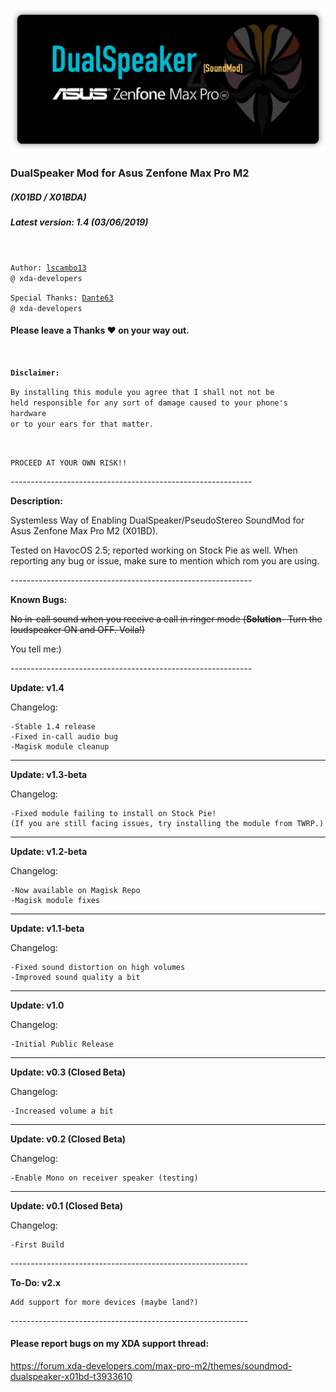 ![COVER](https://github.com/lscambo13/DualSpeaker-X01BD-ZenfoneMaxProM2/raw/master/images/github-dualspeaker-x01bd-cover-image.png)
<h3>DualSpeaker Mod for Asus Zenfone Max Pro M2</h3>
<h5>(X01BD / X01BDA)</h5>
<h5>Latest version: 1.4 (03/06/2019)</h5>
</br>

<code>Author: [lscambo13](https://forum.xda-developers.com/member.php?u=5544960) @ xda-developers</code></br>

<code>Special Thanks: [Dante63](https://forum.xda-developers.com/member.php?u=7047928) @ xda-developers</code></br>

#### Please leave a Thanks ❤ on your way out.
</br>

<code><strong>Disclaimer:</strong></code>

<code>By installing this module you agree that I
shall not not be held responsible for any
sort of damage caused to your phone's
hardware or to your ears for that matter.
		
PROCEED AT YOUR OWN RISK!!</code>

------------------------------------------------------------</br>

<strong>Description:</strong>

Systemless Way of Enabling DualSpeaker/PseudoStereo SoundMod 
for Asus Zenfone Max Pro M2 (X01BD).

Tested on HavocOS 2.5; reported working on Stock Pie as well.
When reporting any bug or issue, make sure to mention which rom 
you are using.

------------------------------------------------------------</br>

<strong>Known Bugs:</strong>

<strike>No in-call sound when you receive a call in ringer mode
(<strong>Solution</strong>- Turn the loudspeaker ON and OFF. Voila!)</strike>

You tell me:)

------------------------------------------------------------</br>

<strong>Update: v1.4</strong>
 
Changelog:	

	-Stable 1.4 release
	-Fixed in-call audio bug
	-Magisk module cleanup

------------------------------------------------------------

<strong>Update: v1.3-beta</strong>
 
Changelog:	

	-Fixed module failing to install on Stock Pie!
	(If you are still facing issues, try installing the module from TWRP.)

------------------------------------------------------------

<strong>Update: v1.2-beta</strong>
 
Changelog:	

	-Now available on Magisk Repo
	-Magisk module fixes

------------------------------------------------------------

<strong>Update: v1.1-beta</strong>
 
Changelog:	

	-Fixed sound distortion on high volumes
	-Improved sound quality a bit

------------------------------------------------------------

<strong>Update: v1.0</strong>
 
Changelog:	
	
	-Initial Public Release

------------------------------------------------------------

<strong>Update: v0.3 (Closed Beta)</strong>

Changelog:	

	-Increased volume a bit

-----------------------------------------------------------

<strong>Update: v0.2 (Closed Beta)</strong>

Changelog:	
	
	-Enable Mono on receiver speaker (testing)

-----------------------------------------------------------

<strong>Update: v0.1 (Closed Beta)</strong>

Changelog: 	
	
	-First Build

-----------------------------------------------------------</br>

<strong>To-Do:	v2.x</strong>

	Add support for more devices (maybe land?)


-----------------------------------------------------------</br>
<h4>Please report bugs on my XDA support thread:</h4> <a href="https://forum.xda-developers.com/max-pro-m2/themes/soundmod-dualspeaker-x01bd-t3933610">https://forum.xda-developers.com/max-pro-m2/themes/soundmod-dualspeaker-x01bd-t3933610</a>
